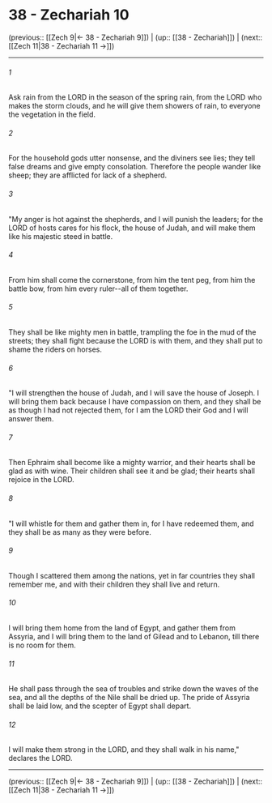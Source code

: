 # 38 - Zechariah 10

(previous:: [[Zech 9|← 38 - Zechariah 9]]) | (up:: [[38 - Zechariah]]) | (next:: [[Zech 11|38 - Zechariah 11 →]])

***


###### 1 
Ask rain from the LORD in the season of the spring rain, from the LORD who makes the storm clouds, and he will give them showers of rain, to everyone the vegetation in the field. 

###### 2 
For the household gods utter nonsense, and the diviners see lies; they tell false dreams and give empty consolation. Therefore the people wander like sheep; they are afflicted for lack of a shepherd. 

###### 3 
"My anger is hot against the shepherds, and I will punish the leaders; for the LORD of hosts cares for his flock, the house of Judah, and will make them like his majestic steed in battle. 

###### 4 
From him shall come the cornerstone, from him the tent peg, from him the battle bow, from him every ruler--all of them together. 

###### 5 
They shall be like mighty men in battle, trampling the foe in the mud of the streets; they shall fight because the LORD is with them, and they shall put to shame the riders on horses. 

###### 6 
"I will strengthen the house of Judah, and I will save the house of Joseph. I will bring them back because I have compassion on them, and they shall be as though I had not rejected them, for I am the LORD their God and I will answer them. 

###### 7 
Then Ephraim shall become like a mighty warrior, and their hearts shall be glad as with wine. Their children shall see it and be glad; their hearts shall rejoice in the LORD. 

###### 8 
"I will whistle for them and gather them in, for I have redeemed them, and they shall be as many as they were before. 

###### 9 
Though I scattered them among the nations, yet in far countries they shall remember me, and with their children they shall live and return. 

###### 10 
I will bring them home from the land of Egypt, and gather them from Assyria, and I will bring them to the land of Gilead and to Lebanon, till there is no room for them. 

###### 11 
He shall pass through the sea of troubles and strike down the waves of the sea, and all the depths of the Nile shall be dried up. The pride of Assyria shall be laid low, and the scepter of Egypt shall depart. 

###### 12 
I will make them strong in the LORD, and they shall walk in his name," declares the LORD.

***

(previous:: [[Zech 9|← 38 - Zechariah 9]]) | (up:: [[38 - Zechariah]]) | (next:: [[Zech 11|38 - Zechariah 11 →]])
